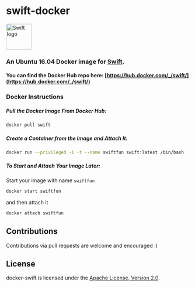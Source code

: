 # swift-docker

<img src="https://swift.org/assets/images/swift.svg" alt="Swift logo" height="70" >

### An Ubuntu 16.04 Docker image for [Swift](https://swift.org).

#### You can find the Docker Hub repo here: [https://hub.docker.com/_/swift/](https://hub.docker.com/_/swift/)


### Docker Instructions

##### Pull the Docker Image From Docker Hub:

```bash
docker pull swift
```

##### Create a Container from the Image and Attach It:

```bash
docker run --privileged -i -t --name swiftfun swift:latest /bin/bash
```

##### To Start and Attach Your Image Later:

Start your image with name `swiftfun`

```bash
docker start swiftfun
```

and then attach it

```bash
docker attach swiftfun
```


## Contributions

Contributions via pull requests are welcome and encouraged :)

## License

docker-swift is licensed under the [Apache License, Version 2.0](LICENSE.md).
